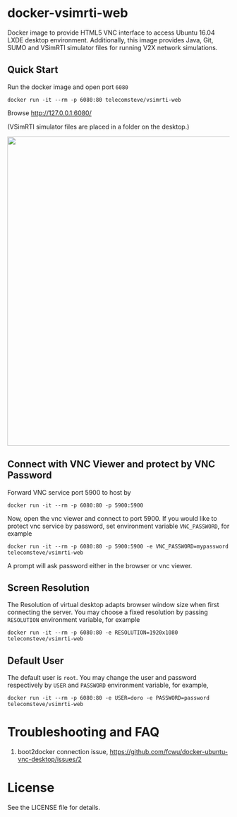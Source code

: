 docker-vsimrti-web
=========================

Docker image to provide HTML5 VNC interface to access Ubuntu 16.04 LXDE desktop environment.
Additionally, this image provides Java, Git, SUMO and VSimRTI simulator files for running V2X network simulations.

Quick Start
-------------------------

Run the docker image and open port `6080`

```
docker run -it --rm -p 6080:80 telecomsteve/vsimrti-web
```

Browse http://127.0.0.1:6080/

(VSimRTI simulator files are placed in a folder on the desktop.)

<img src="https://raw.github.com/stevenplatt/docker-vsimrti-web/master/screenshots/vsimrti-web.jpg?v1" width=700/>


Connect with VNC Viewer and protect by VNC Password
------------------

Forward VNC service port 5900 to host by

```
docker run -it --rm -p 6080:80 -p 5900:5900
```

Now, open the vnc viewer and connect to port 5900. If you would like to protect vnc service by password, set environment variable `VNC_PASSWORD`, for example

```
docker run -it --rm -p 6080:80 -p 5900:5900 -e VNC_PASSWORD=mypassword telecomsteve/vsimrti-web
```

A prompt will ask password either in the browser or vnc viewer.


Screen Resolution
------------------

The Resolution of virtual desktop adapts browser window size when first connecting the server. You may choose a fixed resolution by passing `RESOLUTION` environment variable, for example

```
docker run -it --rm -p 6080:80 -e RESOLUTION=1920x1080 telecomsteve/vsimrti-web
```


Default User
------------------

The default user is `root`. You may change the user and password respectively by `USER` and `PASSWORD` environment variable, for example,

```
docker run -it --rm -p 6080:80 -e USER=doro -e PASSWORD=password telecomsteve/vsimrti-web
```

Troubleshooting and FAQ
==================

1. boot2docker connection issue, https://github.com/fcwu/docker-ubuntu-vnc-desktop/issues/2


License
==================

See the LICENSE file for details.
